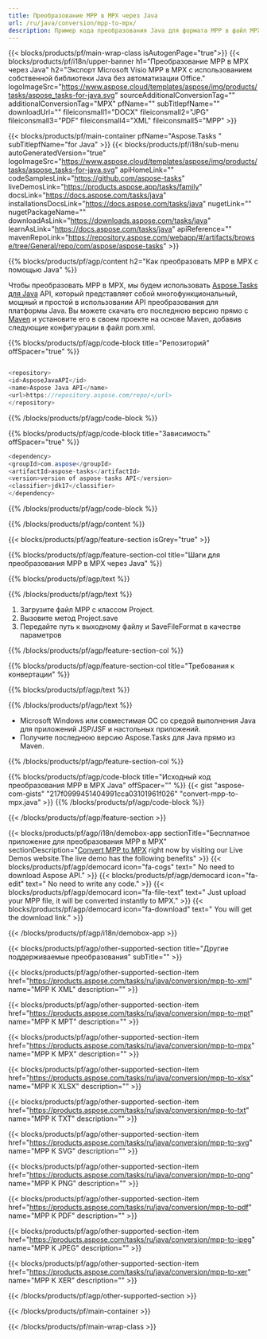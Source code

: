 ```yaml
---
title: Преобразование MPP в MPX через Java 
url: /ru/java/conversion/mpp-to-mpx/ 
description: Пример кода преобразования Java для формата MPP в файл MPX. Используйте этот пример кода для преобразования MPP в MPX в любом веб-приложении или приложении для рабочего стола на основе Java.
---
```


{{< blocks/products/pf/main-wrap-class isAutogenPage="true">}}
{{< blocks/products/pf/i18n/upper-banner h1="Преобразование MPP в MPX через Java" h2="Экспорт Microsoft Visio MPP в MPX с использованием собственной библиотеки Java без автоматизации Office." logoImageSrc="https://www.aspose.cloud/templates/aspose/img/products/tasks/aspose_tasks-for-java.svg" sourceAdditionalConversionTag="" additionalConversionTag="MPX" pfName="" subTitlepfName="" downloadUrl="" fileiconsmall1="DOCX" fileiconsmall2="JPG" fileiconsmall3="PDF" fileiconsmall4="XML" fileiconsmall5="MPP" >}}

{{< blocks/products/pf/main-container pfName="Aspose.Tasks " subTitlepfName="for Java" >}}
{{< blocks/products/pf/i18n/sub-menu autoGeneratedVersion="true" logoImageSrc="https://www.aspose.cloud/templates/aspose/img/products/tasks/aspose_tasks-for-java.svg" apiHomeLink="" codeSamplesLink="https://github.com/aspose-tasks" liveDemosLink="https://products.aspose.app/tasks/family" docsLink="https://docs.aspose.com/tasks/java" installationsDocsLink="https://docs.aspose.com/tasks/java" nugetLink="" nugetPackageName="" downloadAsLink="https://downloads.aspose.com/tasks/java" learnAsLink="https://docs.aspose.com/tasks/java" apiReference="" mavenRepoLink="https://repository.aspose.com/webapp/#/artifacts/browse/tree/General/repo/com/aspose/aspose-tasks" >}}

{{% blocks/products/pf/agp/content h2="Как преобразовать MPP в MPX с помощью Java" %}}

Чтобы преобразовать MPP в MPX, мы будем использовать
 [Aspose.Tasks для Java](https://products.aspose.com/tasks/java)
 API, который представляет собой многофункциональный, мощный и простой в использовании API преобразования для платформы Java. Вы можете скачать его последнюю версию прямо с
 [Maven](https://repository.aspose.com/webapp/#/artifacts/browse/tree/General/repo/com/aspose/aspose-tasks)
 и установите его в своем проекте на основе Maven, добавив следующие конфигурации в файл pom.xml.

{{% blocks/products/pf/agp/code-block title="Репозиторий" offSpacer="true" %}}

```cs

<repository>
<id>AsposeJavaAPI</id>
<name>Aspose Java API</name>
<url>https://repository.aspose.com/repo/</url>
</repository>

```

{{% /blocks/products/pf/agp/code-block %}}

{{% blocks/products/pf/agp/code-block title="Зависимость" offSpacer="true" %}}

```cs
<dependency>
<groupId>com.aspose</groupId>
<artifactId>aspose-tasks</artifactId>
<version>version of aspose-tasks API</version>
<classifier>jdk17</classifier>
</dependency>

```

{{% /blocks/products/pf/agp/code-block %}}

{{% /blocks/products/pf/agp/content %}}

{{< blocks/products/pf/agp/feature-section isGrey="true" >}}

{{% blocks/products/pf/agp/feature-section-col title="Шаги для преобразования MPP в MPX через Java" %}}

{{% blocks/products/pf/agp/text %}}

{{% /blocks/products/pf/agp/text %}}

1. Загрузите файл MPP с классом Project.
1. Вызовите метод Project.save
1. Передайте путь к выходному файлу и SaveFileFormat в качестве параметров

{{% /blocks/products/pf/agp/feature-section-col %}}

{{% blocks/products/pf/agp/feature-section-col title="Требования к конвертации" %}}

{{% blocks/products/pf/agp/text %}}

{{% /blocks/products/pf/agp/text %}}

- Microsoft Windows или совместимая ОС со средой выполнения Java для приложений JSP/JSF и настольных приложений.
- Получите последнюю версию Aspose.Tasks для Java прямо из Maven.

{{% /blocks/products/pf/agp/feature-section-col %}}

{{% blocks/products/pf/agp/code-block title="Исходный код преобразования MPP в MPX Java" offSpacer="" %}}
{{< gist "aspose-com-gists" "217f0999451404991cca03101961f026" "convert-mpp-to-mpx.java" >}}
{{% /blocks/products/pf/agp/code-block %}}

{{< /blocks/products/pf/agp/feature-section >}}

<!-- aboutfile Starts -->

{{< blocks/products/pf/agp/i18n/demobox-app sectionTitle="Бесплатное приложение для преобразования MPP в MPX" sectionDescription="[Convert MPP to MPX](https://products.aspose.app/tasks/conversion/mpp-to-mpx) right now by visiting our Live Demos website.The live demo has the following benefits" >}}
        {{< blocks/products/pf/agp/democard icon="fa-cogs" text=" No need to download Aspose API." >}}
        {{< blocks/products/pf/agp/democard icon="fa-edit" text=" No need to write any code." >}}
        {{< blocks/products/pf/agp/democard icon="fa-file-text" text=" Just upload your MPP file, it will be converted instantly to MPX." >}}
        {{< blocks/products/pf/agp/democard icon="fa-download" text=" You will get the download link." >}}

{{< /blocks/products/pf/agp/i18n/demobox-app >}}

<!-- aboutfile Ends -->

{{< blocks/products/pf/agp/other-supported-section title="Другие поддерживаемые преобразования" subTitle="" >}}

{{< blocks/products/pf/agp/other-supported-section-item href="https://products.aspose.com/tasks/ru/java/conversion/mpp-to-xml" name="MPP К XML" description="" >}}

{{< blocks/products/pf/agp/other-supported-section-item href="https://products.aspose.com/tasks/ru/java/conversion/mpp-to-mpt" name="MPP К MPT" description="" >}}

{{< blocks/products/pf/agp/other-supported-section-item href="https://products.aspose.com/tasks/ru/java/conversion/mpp-to-mpx" name="MPP К MPX" description="" >}}

{{< blocks/products/pf/agp/other-supported-section-item href="https://products.aspose.com/tasks/ru/java/conversion/mpp-to-xlsx" name="MPP К XLSX" description="" >}}

{{< blocks/products/pf/agp/other-supported-section-item href="https://products.aspose.com/tasks/ru/java/conversion/mpp-to-txt" name="MPP К TXT" description="" >}}

{{< blocks/products/pf/agp/other-supported-section-item href="https://products.aspose.com/tasks/ru/java/conversion/mpp-to-svg" name="MPP К SVG" description="" >}}

{{< blocks/products/pf/agp/other-supported-section-item href="https://products.aspose.com/tasks/ru/java/conversion/mpp-to-png" name="MPP К PNG" description="" >}}

{{< blocks/products/pf/agp/other-supported-section-item href="https://products.aspose.com/tasks/ru/java/conversion/mpp-to-pdf" name="MPP К PDF" description="" >}}

{{< blocks/products/pf/agp/other-supported-section-item href="https://products.aspose.com/tasks/ru/java/conversion/mpp-to-jpeg" name="MPP К JPEG" description="" >}}

{{< blocks/products/pf/agp/other-supported-section-item href="https://products.aspose.com/tasks/ru/java/conversion/mpp-to-xer" name="MPP К XER" description="" >}}



{{< /blocks/products/pf/agp/other-supported-section >}}

{{< /blocks/products/pf/main-container >}}
    
{{< /blocks/products/pf/main-wrap-class >}}